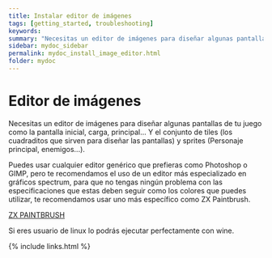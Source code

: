 ```yaml
---
title: Instalar editor de imágenes
tags: [getting_started, troubleshooting]
keywords:
summary: "Necesitas un editor de imágenes para diseñar algunas pantallas de tu juego como la pantalla inicial, carga, principal... Y el conjunto de tiles (los cuadraditos que sirven para diseñar las pantallas) y sprites (Personaje principal, enemigos...)."
sidebar: mydoc_sidebar
permalink: mydoc_install_image_editor.html
folder: mydoc
---
```


# Editor de imágenes

Necesitas un editor de imágenes para diseñar algunas pantallas de tu juego como la pantalla inicial, carga, principal... Y el conjunto de tiles (los cuadraditos que sirven para diseñar las pantallas) y sprites (Personaje principal, enemigos...).

Puedes usar cualquier editor genérico que prefieras como Photoshop o GIMP, pero te recomendamos el uso de un editor más especializado en gráficos spectrum, para que no tengas ningún problema con las especificaciones que estas deben seguir como los colores que puedes utilizar, te recomendamos usar uno más específico como ZX Paintbrush.

[ZX PAINTBRUSH](https://sourcesolutions.itch.io/zx-paintbrush)

Si eres usuario de linux lo podrás ejecutar perfectamente con wine.

{% include links.html %}